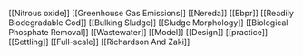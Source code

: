 [[Nitrous oxide]]
[[Greenhouse Gas Emissions]]
[[Nereda]]
[[Ebpr]]
[[Readily Biodegradable Cod]]
[[Bulking Sludge]]
[[Sludge Morphology]]
[[Biological Phosphate Removal]]
[[Wastewater]]
[[Model]]
[[Design]]
[[practice]]
[[Settling]]
[[Full-scale]]
[[Richardson And Zaki]]

